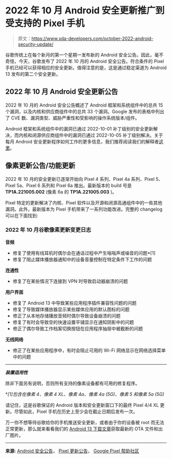 # 2022 年 10 月 Android 安全更新推广到受支持的 Pixel 手机

> 原文：<https://www.xda-developers.com/october-2022-android-security-update/>

谷歌传统上在每个新月的第一个星期一发布新的 Android 安全公告。因此，毫不奇怪，今天，谷歌发布了 2022 年 10 月的 Android 安全公告。符合条件的 Pixel 手机已经可以获得相应的安全更新。值得注意的是，这是通过稳定渠道为 Android 13 发布的第二个安全更新。

## 2022 年 10 月 Android 安全更新公告

2022 年 10 月的 Android 安全公告概述了 Android 框架和系统组件中的总共 15 个漏洞，以及内核和供应商组件中的总共 33 个漏洞。Google 发布的表格中列出了 CVE 数、漏洞类型、威胁严重性和受影响的操作系统版本/组件。

Android 框架和系统组件中的漏洞已通过 2022-10-01 补丁级别的安全更新解决，而内核和闭源供应商组件中的漏洞已通过 2022-10-05 补丁级别解决。关于每月 Android 安全更新程序如何工作的更多信息，我们推荐阅读我们的解释者[这里](https://www.xda-developers.com/how-android-security-patch-updates-work/)。

## 像素更新公告/功能更新

2022 年 10 月的安全更新已逐渐开始向 Pixel 4 系列、Pixel 4a 系列、Pixel 5、Pixel 5a、Pixel 6 系列和 Pixel 6a 推出。最新版本的 build 号是 **TP1A.221005.002** (像素 6a 的 **TP1A.221005.003** )。

Pixel 特定的更新解决了内核、Pixel 软件以及开源和闭源高通组件中的一些其他漏洞。此外，最新版本为 Pixel 手机带来了一系列功能改进。完整的 changelog 可以在下面找到:

### 2022 年 10 月谷歌像素更新变更日志

**音频**

*   修复了使用有线耳机时偶尔会在通话过程中产生嗡嗡声或噪音的问题*[1]
*   修复了阻止媒体播放器通知中的设备音量控制在特定条件下工作的问题

**连通性**

*   修复了在某些情况下连接到 VPN 时导致启动器崩溃的问题

**用户界面**

*   修复了 Android 13 中导致某些应用程序插件兼容性问题的问题
*   修复了导致媒体播放器显示某些媒体应用的默认图标的问题
*   修正了从本地存储播放音频时偶尔导致设备崩溃的问题
*   修复了有时会导致空的快速设置平铺显示在通知阴影中的问题
*   修正了偶尔导致工作档案切换按钮在应用程序抽屉中被截断的问题

**无线网络**

*   修正了在某些应用程序中，有时会阻止可用的 Wi-Fi 网络显示在网络选择菜单中的问题

* * *

***装置适用性***

除非下面另有说明，否则所有支持的像素设备都有可用的修复程序。

**[1]包含在像素 4、像素 4 XL、像素 4a、像素 4a (5G)、像素 5 和像素 5a (5G)*

请记住，这是谷歌保证的 Android 版本和安全更新窗口下的最终 Pixel 4/4 XL 更新。尽管如此，Pixel 手机在历史上至少会在截止日期后发布一次。

万一你不想等待谷歌给你的手机推送安全更新，或者由于你的设备被 root 而无法正常更新，那么就来看看我们的 [Android 13 下载文章](https://www.xda-developers.com/how-to-download-android-13/#oct2022)获取最新的 OTA 文件和出厂图片。

* * *

**来源:** [Android 安全公告](https://source.android.com/security/bulletin/2022-10-01)， [Pixel 更新公告](https://source.android.com/security/bulletin/pixel/2022-10-01)， [Google Pixel 帮助社区](https://support.google.com/pixelphone/thread/182185261/)